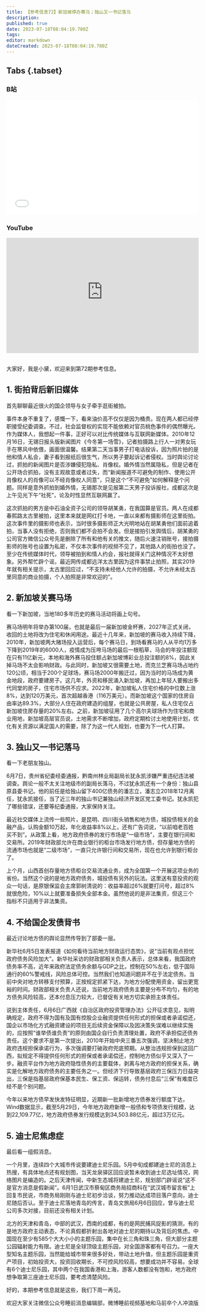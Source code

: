 ```yaml
---
title: 【参考信息72】新加坡停办赛马；独山又一书记落马
description: 
published: true
date: 2023-07-18T08:04:19.780Z
tags: 
editor: markdown
dateCreated: 2023-07-18T08:04:19.780Z
---
```


## Tabs {.tabset}
### B站
<div style="position: relative; padding: 30% 45%;">
<iframe style="position: absolute; width: 100%; height: 100%; left: 0; top: 0;" src="//player.bilibili.com/player.html?&bvid=BV1ou411Y7sq&page=1&as_wide=1&high_quality=1&danmaku=1&autoplay=0" scrolling="no" border="0" frameborder="no" framespacing="0" allowfullscreen="true"></iframe>
</div>

### YouTube
<div style="position: relative; padding: 30% 45%;">
<iframe style="position: absolute; top: 0; left: 0; width: 100%; height: 100%;" src="https://www.youtube-nocookie.com/embed/YouTubeVID" title="YouTube video player" frameborder="0" allow="accelerometer; autoplay; clipboard-write; encrypted-media; gyroscope; picture-in-picture" allowfullscreen></iframe>
</div>

## 

大家好，我是小黛，欢迎来到第72期参考信息。

## 1. 街拍背后新旧媒体

首先聊聊最近很火的国企领导与女子牵手逛街被拍。

事件本身不重复了，感慨一下，看来油价高不仅仅是因为桶贵。现在两人都已经停职接受纪委调查。不过，社会监督权的实现不能依赖对官员桃色事件的偶然曝光。作为媒体人，我想起一件事，正好可以对比传统媒体与互联网新媒体。2010年12月16日，无锡日报头版新闻图片《今冬第一场雪》，记者拍摄路上行人一对男女玩手在寒风中依偎，画面很温馨。结果第二天当事男子打电话投诉，因为照片拍的是他和情人私会，妻子看到报纸后很生气，所以男子要起诉记者侵权。当时舆论讨论过，抓拍的新闻图片是否涉嫌侵犯隐私、肖像权。婚外情当然属隐私，但是记者在公开场合抓拍，没有主观故意或者过失，而“新闻报道不可避免的制作、使用公开肖像权人的肖像可以不经肖像权人同意”，只是这个“不可避免”如何解释是个问题。同样是意外抓拍到婚外情，无锡那次是见报第二天男子投诉报社，成都这次是上午见光下午“社死”，论及时性显然互联网赢了。

这次抓拍的男方是中石油全资子公司的领导胡某勇，在我国算是官员。两人在成都春熙路太古里被拍，这里本来就是网红打卡地，一直以来都有摄影师在这里街拍。这次事件里的摄影师也表示，当时很多摄影师正大光明地站在胡某勇他们面前追着拍，当事人没有拒绝，否则我们都不会拍不会发。但是接拍引发舆情后，胡某勇的公司官方微信公众号先是删除了所有和他有关的推文，随后火速注销账号，接拍摄影师的账号也设置为私密，不仅本次事件的视频不见了，其他路人的街拍也没了。至少在传统媒体时代，领导被拍到和情人约会，报社就得关门这种情况不太好想象。另外帮忙辟个谣，最近网传成都远洋太古里因为这件事禁止拍照，其实2019年就有相关提示，太古里回应过，“不支持未经他人允许的拍摄，不允许未经太古里同意的商业拍摄，个人拍照是非常欢迎的”。

## 2. 新加坡关赛马场

看一下新加坡，当地180多年历史的赛马活动将画上句号。

赛马场明年将举办第100届，也就是最后一届新加坡金杯赛，2027年正式关闭，收回的土地将改为住宅和休闲用途。最近十几年来，新加坡的赛马收入持续下降，2010年，新加坡两大赌场投入运营后，每个赛马日，到场看赛马的人从平均1万多下降到2019年的6000人，疫情成为压垮马场的最后一根稻草，马会的年投注额现在只有11亿新元，本地和海外赛马投住额占新加坡博彩业总投注额的8%，因此关掉马场不太会影响财政。与此同时，新加坡又很需要土地，而克兰芝赛马场占地约120公顷，相当于200个足球场，赛马场2000年搬迁过，因为当时的马场成为黄金地段，政府要建房子。这几年，外资和移民涌入新加坡，再加上年轻人要搬出多代同堂的房子，住宅市场供不应求。2022年，新加坡私人住宅价格的中位数上涨8%，达到120万美元，首次超越香港（116万美元）。而新加坡这个国家的住房自由率达89.3%，大部分人住在政府建造的组屋，也就是公共房屋，私人住宅仅占新加坡住房存量的20%左右。之前，新加坡征用了几个高尔夫球场作为住宅和商业用地，新加坡高层官员说，土地需求不断增加，政府定期检讨土地使用计划，优化有关资源以满足国人的需要，除了为这一代人规划，也要为下一代人打算。

## 3. 独山又一书记落马

看一下老朋友独山。

6月7日，贵州省纪委经委通报，黔南州林业局副局长犹永凯涉嫌严重违纪违法被调查。舆论一般不太关注地级市的副局长落马，不过犹永凯还有一个身份：独山县原县委书记。他的前任是给独山留下400亿债务的潘志立，潘志立2018年12月离任，犹永凯接任，当了近三年的独山书记兼独山经济开发区党工委书记。犹永凯犯了哪些错误，还要等纪委通报，大家保持关注。

最近社交媒体上流传一些照片，是昆明、四川街头销售和地方债，城投债相关的金融产品，认购金额10万起，年化收益率8%以上，还有广告词说，“以前咱老百姓买不到”。从政策上看，地方政府债券的发行市场是“一级市场”，主要在银行间和交易所。2019年财政部允许在商业银行的柜台市场发行地方债，但存量地方债的流通市场也就是“二级市场”，一直只允许银行间和交易所，现在也允许到银行柜台了。

上个月，山西首创存量地方债柜台交易流通业务，成为全国第一个开展这项业务的省份。当然这个说的是地方政府债务，城投债有另外的玩法。这里送有意投资的观众一句话，是原银保监会主席郭树清说的：收益率超过6%就要打问号，超过8%就很危险，10%以上就要准备损失全部本金。虽然他说的是非法集资，但这三个指标不只适用于非法集资。

## 4. 不给国企发债背书

最近讨论地方债的舆论显然传导到了部委一层。

新华社6月5日发表报道《如何看待当前地方财政运行态势》，说“当前有观点担忧政府债务风险加大”。新华社采访的财政部相关负责人表示，总体来看，我国政府债务率不高，近年来政府法定债务余额与GDP之比，控制在50%左右，低于国际通行的60%警戒线，风险总体可控。当然我们也知道问题并不在于法定债务。当前中央对地方转移支付预算，正按规定抓紧下达，为地方分配使用资金，留出更宽裕的时间。财政部相关负责人还说，当前地方政府债务主要是分布不均匀，有的地方债务风险较高，还本付息压力较大，已督促有关地方切实承担主体责任。

说到主体责任，6月6日广西就《自治区政府投资管理办法》公开征求意见，拟明确规定，政府不得为国有及国有控股企业融资提供任何形式的担保或者承诺偿还，国企以市场化方式融资建设的项目无后续资金保障以及因决策失误难以继续实施的，应按照“谁举债谁负责”的原则由国企自行负责清理处置，政府不承担偿还债务责任。这个要求不是第一次提出，2010年开始中央三番五次强调，坚决制止地方政府违规担保承诺行为，多次强调要打破政府兜底预期。从整治违规担保到这回广西，拟规定不得提供任何形式的担保或者承诺偿还，控制地方债似乎又深入了一步。融资平台作为地方政府隐性债务的主要载体，剥离与地方政府的担保关系，确实是化解地方政府债务的主要任务之一。但经济下行导致基层政府三保压力日益突出，三保是指基层政府保基本民生、保工资、保运转，债务付息后“三保”有难度已经不是个别问题。

今年以来地方债早发快发特征明显，近期新一批新增地方债券发行额度下达，Wind数据显示，截至5月29日，今年地方政府新增一般债和专项债发行规模，达到22,109.77亿，地方政府债券发行规模达到34,503.88亿元，超过3万亿元。

## 5. 迪士尼焦虑症

最后看一组假消息。

一个月里，连续四个大城市传说要建迪士尼乐园。5月中旬成都建迪士尼的消息上热搜，有具体地点还有规划图，当天龙泉驿区回应说暂未收到迪士尼选址情况，网络图片是编造的。之后天津传闻，中新生态城将建迪士尼，规划部门辟谣说“这不是官方消息是假新闻”。6月1日武汉市蔡甸区商务局招商科在“武汉城市留言板”上回复市民说，市商务局刚刚与迪士尼初步洽谈，努力推动达成项目落户意向，迪士尼随后否认。至于迪士尼落地青岛的传言，青岛文旅局6月6日回应，曾与迪士尼公司多次对接，目前还没有相关计划。

北方的天津和青岛，中部的武汉，西南的成都，有的是网民捕风捉影的猜测，有的是地方政府主动表态，不论真假都折射出各地对迪士尼的期待以及背后的焦虑。中国现在至少有585个大大小小的主题乐园，集中在长三角和珠三角，但大部分主题公园辐射能力有限。迪士尼是全球顶级主题乐园，对全国游客都有号召力。一座大型知名主题乐园，当然能给城市带来很多好处，带动土地升值，但主题乐园是重资产项目，初始投资大，投资回收期长，不可控风险较高，想要成功并不容易。全球有6个迪士尼乐园，其中两个在我国香港和上海，游客人数都没有饱和，地方政府想争取第三座迪士尼乐园，要考虑清楚风险。

好的，本期参考信息就是这些，我们下周一再见。

欢迎大家关注微信公众号睡前消息编辑部，微博睡前视频基地和马前卒个人冲浪版
